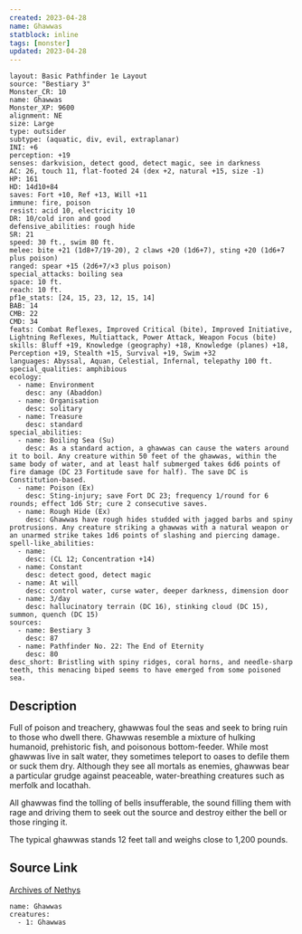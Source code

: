 ```yaml
---
created: 2023-04-28
name: Ghawwas
statblock: inline
tags: [monster]
updated: 2023-04-28
---
```

```statblock
layout: Basic Pathfinder 1e Layout
source: "Bestiary 3"
Monster_CR: 10
name: Ghawwas
Monster_XP: 9600
alignment: NE
size: Large
type: outsider
subtype: (aquatic, div, evil, extraplanar)
INI: +6
perception: +19
senses: darkvision, detect good, detect magic, see in darkness
AC: 26, touch 11, flat-footed 24 (dex +2, natural +15, size -1)
HP: 161
HD: 14d10+84
saves: Fort +10, Ref +13, Will +11
immune: fire, poison
resist: acid 10, electricity 10
DR: 10/cold iron and good
defensive_abilities: rough hide
SR: 21
speed: 30 ft., swim 80 ft.
melee: bite +21 (1d8+7/19-20), 2 claws +20 (1d6+7), sting +20 (1d6+7 plus poison)
ranged: spear +15 (2d6+7/×3 plus poison)
special_attacks: boiling sea
space: 10 ft.
reach: 10 ft.
pf1e_stats: [24, 15, 23, 12, 15, 14]
BAB: 14
CMB: 22
CMD: 34
feats: Combat Reflexes, Improved Critical (bite), Improved Initiative, Lightning Reflexes, Multiattack, Power Attack, Weapon Focus (bite)
skills: Bluff +19, Knowledge (geography) +18, Knowledge (planes) +18, Perception +19, Stealth +15, Survival +19, Swim +32
languages: Abyssal, Aquan, Celestial, Infernal, telepathy 100 ft.
special_qualities: amphibious
ecology:
  - name: Environment
    desc: any (Abaddon)
  - name: Organisation
    desc: solitary
  - name: Treasure
    desc: standard
special_abilities:
  - name: Boiling Sea (Su)
    desc: As a standard action, a ghawwas can cause the waters around it to boil. Any creature within 50 feet of the ghawwas, within the same body of water, and at least half submerged takes 6d6 points of fire damage (DC 23 Fortitude save for half). The save DC is Constitution-based.
  - name: Poison (Ex)
    desc: Sting-injury; save Fort DC 23; frequency 1/round for 6 rounds; effect 1d6 Str; cure 2 consecutive saves.
  - name: Rough Hide (Ex)
    desc: Ghawwas have rough hides studded with jagged barbs and spiny protrusions. Any creature striking a ghawwas with a natural weapon or an unarmed strike takes 1d6 points of slashing and piercing damage.
spell-like_abilities:
  - name:
    desc: (CL 12; Concentration +14)
  - name: Constant
    desc: detect good, detect magic
  - name: At will
    desc: control water, curse water, deeper darkness, dimension door
  - name: 3/day
    desc: hallucinatory terrain (DC 16), stinking cloud (DC 15), summon, quench (DC 15)
sources:
  - name: Bestiary 3
    desc: 87
  - name: Pathfinder No. 22: The End of Eternity
    desc: 80
desc_short: Bristling with spiny ridges, coral horns, and needle-sharp teeth, this menacing biped seems to have emerged from some poisoned sea.
```
## Description
Full of poison and treachery, ghawwas foul the seas and seek to bring ruin to those who dwell there. Ghawwas resemble a mixture of hulking humanoid, prehistoric fish, and poisonous bottom-feeder. While most ghawwas live in salt water, they sometimes teleport to oases to defile them or suck them dry. Although they see all mortals as enemies, ghawwas bear a particular grudge against peaceable, water-breathing creatures such as merfolk and locathah.

All ghawwas find the tolling of bells insufferable, the sound filling them with rage and driving them to seek out the source and destroy either the bell or those ringing it.

The typical ghawwas stands 12 feet tall and weighs close to 1,200 pounds.
## Source Link
[Archives of Nethys](https://aonprd.com/MonsterDisplay.aspx?ItemName=Ghawwas)
```encounter-table
name: Ghawwas
creatures:
  - 1: Ghawwas
```
